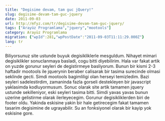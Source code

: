 ```yaml
---
title: "Degisime devam, tam guc jQuery!"
slug: degisime-devam-tam-guc-jquery
date: 2011-09-03
url: http://mfyz.com/tr/degisime-devam-tam-guc-jquery/
tags: ["Arayüz Programlama","jquery","mootools"]
category: Arayüz Programlama
migration: {"wpId":281,"wpPostDate":"2011-09-03T11:11:29.000Z"}
lang: tr
---
```


Biliyorsunuz site ustunde buyuk degisikliklerle mesguldum. Nihayet mimari degisiklikler sonuclanmaya basladi, cogu bitti diyebilirim. Hala var fakat artik on yuzde gorunur seyleri de degistirmeye basliyorum. Bunun bir kismi 2-3 haftadir mootools ile jquerynin beraber calisarak bir tasima surecinde olmasi seklinde gecti. Simdi mootools bagimliligi olan herseyi temizledim. Bazi seyleri sadelestirdim, zamaninda fazla gorseli destekleyen bir javascript yaklasimda kodluyormusum. Sonuc olarak site artik tamamen jquery ustunde sekilleniyor, eski seyleri tasima bitti. Simdi yavas yavas bunun uzerine gelistirme olarak ilerleyecegim. Gorunur degisikliklerden biri de footer oldu. Yakinda eskisine yakin bir hale getirecegim fakat tamamen tasarim degisimine de ugrayabilir. Su an fonksiyonel olarak bir kayip yok eskisine gore.